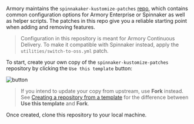 Armory maintains the `spinnakaker-kustomize-patches` [repo](https://github.com/armory/spinnaker-kustomize-patches), which contains common configuration options for Armory Enterprise or Spinnaker as well as helper scripts. The patches in this repo give you a reliable starting point when adding and removing features.

>Configuration in this repository is meant for Armory Continuous Delivery. To
>make it compatible with Spinnaker instead, apply the
>`utilities/switch-to-oss.yml` patch.

To start, create your own copy of the `spinnaker-kustomize-patches` repository
by clicking the `Use this template` button:

![button](/images/kustomize-patches-repo-clone.png)

>If you intend to update your copy from upstream, use **Fork** instead. See [Creating a repository from a template](https://docs.github.com/en/github/creating-cloning-and-archiving-repositories/creating-a-repository-from-a-template) for the difference between **Use this template** and **Fork**.

Once created, clone this repository to your local machine.

